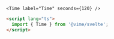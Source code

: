 ```tsx
<Time label="Time" seconds={120} />
```

```html
<script lang="ts">
  import { Time } from '@vime/svelte';
</script>
```
